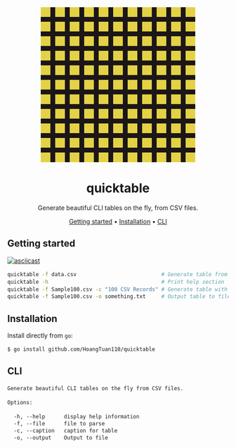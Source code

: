<!-- markdownlint-configure-file {
  "MD013": {
    "code_blocks": false,
    "tables": false
  },
  "MD033": false,
  "MD041": false
} -->

<div align="center">

<img src="quicktable_logo.png" alt="Quicktable logo; A 2x2 black grid with a yellow background">

# quicktable

Generate beautiful CLI tables on the fly, from CSV files.

[Getting started](#getting-started) •
[Installation](#installation) •
[CLI](#cli)

</div>

## Getting started

[![asciicast](https://asciinema.org/a/0SGXgIst0w6SrS2CE6t8MK98r.svg)](https://asciinema.org/a/0SGXgIst0w6SrS2CE6t8MK98r)

```sh
quicktable -f data.csv                           # Generate table from a CSV file
quicktable -h                                    # Print help section
quicktable -f Sample100.csv -c "100 CSV Records" # Generate table with custom captions
quicktable -f Sample100.csv -o something.txt     # Output table to file something.txt
```

## Installation

Install directly from `go`:

```sh
$ go install github.com/HoangTuan110/quicktable
```

## CLI

```
Generate beautiful CLI tables on the fly from CSV files.

Options:

  -h, --help      display help information
  -f, --file      file to parse
  -c, --caption   caption for table
  -o, --output    Output to file
```

</div>
